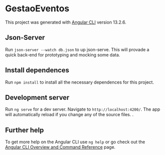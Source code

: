 # GestaoEventos

This project was generated with [Angular CLI](https://github.com/angular/angular-cli) version 13.2.6.

## Json-Server

Run `json-server --watch db.json` to up json-serve. This will provade a quick back-end for prototyping and mocking some data.

## Install dependences

Run `npm install` to install all the necessary dependences for this project. 

## Development server

Run `ng serve` for a dev server. Navigate to `http://localhost:4200/`. The app will automatically reload if you change any of the source files.
.
## Further help

To get more help on the Angular CLI use `ng help` or go check out the [Angular CLI Overview and Command Reference](https://angular.io/cli) page.
